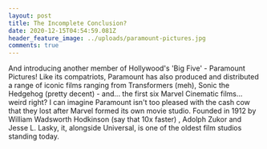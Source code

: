 ```yaml
---
layout: post
title: The Incomplete Conclusion?
date: 2020-12-15T04:54:59.081Z
header_feature_image: ../uploads/paramount-pictures.jpg
comments: true
---
```

And introducing another member of Hollywood's 'Big Five' - Paramount Pictures! Like its compatriots, Paramount has also produced and distributed a range of iconic films ranging from Transformers (meh), Sonic the Hedgehog (pretty decent) - and... the first six Marvel Cinematic films... weird right? I can imagine Paramount isn't too pleased with the cash cow that they lost after Marvel formed its own movie studio. Founded in 1912 by William Wadsworth Hodkinson (say that 10x faster) , Adolph Zukor and Jesse L. Lasky, it, alongside Universal, is one of the oldest film studios standing today.